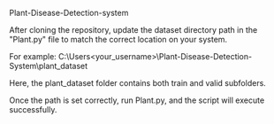 Plant-Disease-Detection-system

After cloning the repository, update the dataset directory path in the "Plant.py" file to match the correct location on your system.

For example:
C:\Users\<your_username>\Plant-Disease-Detection-System\plant_dataset

Here, the plant_dataset folder contains both train and valid subfolders.

Once the path is set correctly, run Plant.py, and the script will execute successfully.

